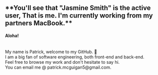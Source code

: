 <h2>**You'll see that "Jasmine Smith" is the active user, That is me.  I'm currently working from my partners MacBook.**</h2>
<h4>Aloha!</h4> <br>
My name is Patrick, welcome to my GitHub. 🤙 <br>
I am a big fan of software engineering, both front-end and back-end. <br>
Feel free to browse my work and don't hesitate to say hi. <br>
You can email me @ patrick.mcguigan5@gmail.com.

<!---
pattshreds/pattshreds is a ✨ special ✨ repository because its `README.md` (this file) appears on your GitHub profile.
You can click the Preview link to take a look at your changes.
--->
